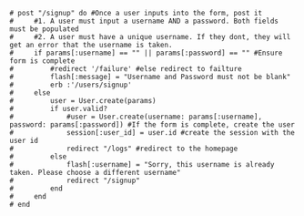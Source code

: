 
    # post "/signup" do #Once a user inputs into the form, post it
    #     #1. A user must input a username AND a password. Both fields must be populated
    #     #2. A user must have a unique username. If they dont, they will get an error that the username is taken. 
    #     if params[:username] == "" || params[:password] == "" #Ensure form is complete
    #         #redirect '/failure' #else redirect to failture
    #         flash[:message] = "Username and Password must not be blank"
    #         erb :'/users/signup'
    #     else 
    #         user = User.create(params)
    #         if user.valid?
    #             #user = User.create(username: params[:username], password: params[:password]) #If the form is complete, create the user
    #             session[:user_id] = user.id #create the session with the user id
    #             redirect "/logs" #redirect to the homepage
    #         else
    #             flash[:username] = "Sorry, this username is already taken. Please choose a different username"
    #             redirect "/signup"
    #         end 
    #     end 
    # end 
